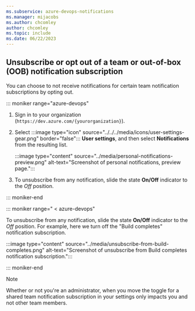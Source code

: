 ```yaml
---
ms.subservice: azure-devops-notifications
ms.manager: mijacobs
ms.author: chcomley
author: chcomley
ms.topic: include
ms.date: 06/22/2023
---
```


## Unsubscribe or opt out of a team or out-of-box (OOB) notification subscription

You can choose to not receive notifications for certain team notification subscriptions by opting out.

::: moniker range="azure-devops"

1. Sign in to your organization (```https://dev.azure.com/{yourorganization}```).

2. Select :::image type="icon" source="../../../media/icons/user-settings-gear.png" border="false":::  **User settings**, and then select **Notifications** from the resulting list.

   :::image type="content" source="../media/personal-notifications-preview.png" alt-text="Screenshot of personal notifications, preview page.":::

3. To unsubscribe from any notification, slide the state **On/Off** indicator to the *Off* position.

::: moniker-end  

::: moniker range=" < azure-devops"

To unsubscribe from any notification, slide the state **On/Off** indicator to the *Off* position. For example, here we turn off the "Build completes" notification subscription.

:::image type="content" source="../media/unsubscribe-from-build-completes.png" alt-text="Screenshot of unsubscribe from Build completes notification subscription.":::

::: moniker-end

> [!NOTE]  
> Whether or not you're an administrator, when you move the toggle for a shared team notification subscription in your settings only impacts you and not other team members.
